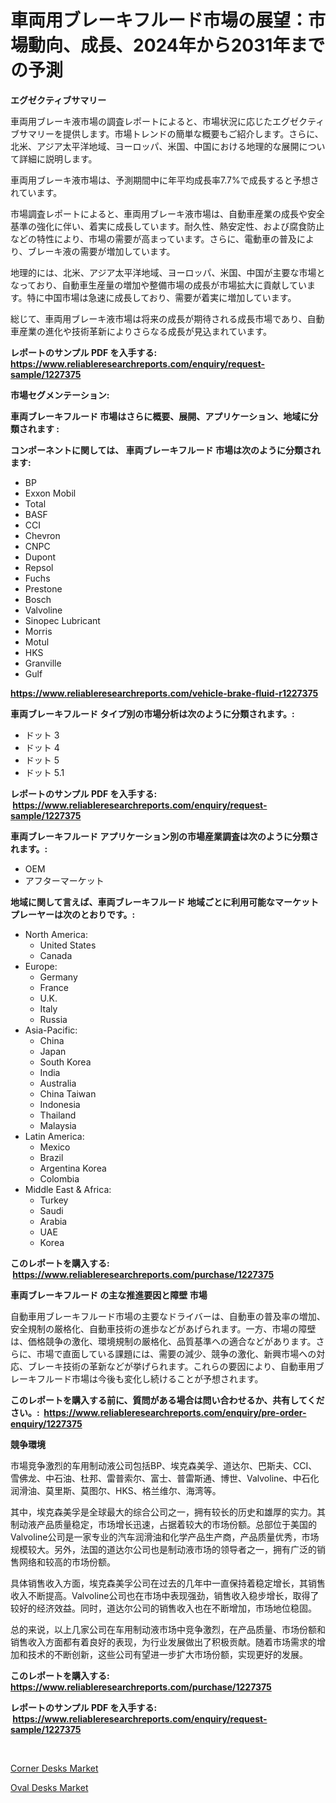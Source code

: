 <p><h1>車両用ブレーキフルード市場の展望：市場動向、成長、2024年から2031年までの予測</h1></p><p><strong>エグゼクティブサマリー</strong></p>
<p><p>車両用ブレーキ液市場の調査レポートによると、市場状況に応じたエグゼクティブサマリーを提供します。市場トレンドの簡単な概要もご紹介します。さらに、北米、アジア太平洋地域、ヨーロッパ、米国、中国における地理的な展開について詳細に説明します。</p><p>車両用ブレーキ液市場は、予測期間中に年平均成長率7.7%で成長すると予想されています。</p><p>市場調査レポートによると、車両用ブレーキ液市場は、自動車産業の成長や安全基準の強化に伴い、着実に成長しています。耐久性、熱安定性、および腐食防止などの特性により、市場の需要が高まっています。さらに、電動車の普及により、ブレーキ液の需要が増加しています。</p><p>地理的には、北米、アジア太平洋地域、ヨーロッパ、米国、中国が主要な市場となっており、自動車生産量の増加や整備市場の成長が市場拡大に貢献しています。特に中国市場は急速に成長しており、需要が着実に増加しています。</p><p>総じて、車両用ブレーキ液市場は将来の成長が期待される成長市場であり、自動車産業の進化や技術革新によりさらなる成長が見込まれています。</p></p>
<p><strong>レポートのサンプル PDF を入手する: <a href="https://www.reliableresearchreports.com/enquiry/request-sample/1227375">https://www.reliableresearchreports.com/enquiry/request-sample/1227375</a></strong></p>
<p><strong>市場セグメンテーション:</strong></p>
<p><strong> 車両ブレーキフルード 市場はさらに概要、展開、アプリケーション、地域に分類されます :</strong></p>
<p><strong>コンポーネントに関しては、 車両ブレーキフルード 市場は次のように分類されます: &nbsp;</strong></p>
<p><ul><li>BP</li><li>Exxon Mobil</li><li>Total</li><li>BASF</li><li>CCI</li><li>Chevron</li><li>CNPC</li><li>Dupont</li><li>Repsol</li><li>Fuchs</li><li>Prestone</li><li>Bosch</li><li>Valvoline</li><li>Sinopec Lubricant</li><li>Morris</li><li>Motul</li><li>HKS</li><li>Granville</li><li>Gulf</li></ul></p>
<p><strong><a href="https://www.reliableresearchreports.com/vehicle-brake-fluid-r1227375">https://www.reliableresearchreports.com/vehicle-brake-fluid-r1227375</a></strong></p>
<p><strong> 車両ブレーキフルード タイプ別の市場分析は次のように分類されます。:</strong></p>
<p><ul><li>ドット 3</li><li>ドット 4</li><li>ドット 5</li><li>ドット 5.1</li></ul></p>
<p><strong>レポートのサンプル PDF を入手する: &nbsp;<a href="https://www.reliableresearchreports.com/enquiry/request-sample/1227375">https://www.reliableresearchreports.com/enquiry/request-sample/1227375</a></strong></p>
<p><strong> 車両ブレーキフルード アプリケーション別の市場産業調査は次のように分類されます。:</strong></p>
<p><ul><li>OEM</li><li>アフターマーケット</li></ul></p>
<p><strong>地域に関して言えば、車両ブレーキフルード 地域ごとに利用可能なマーケットプレーヤーは次のとおりです。:</strong></p>
<p><ul>
    <li>
        North America:
        <ul>
            <li>United States</li>
            <li>Canada</li>
        </ul>
    </li>
    <li>
        Europe:
        <ul>
            <li>Germany</li>
            <li>France</li>
            <li>U.K.</li>
            <li>Italy</li>
            <li>Russia</li>
        </ul>
    </li>
    <li>
        Asia-Pacific:
        <ul>
            <li>China</li>
            <li>Japan</li>
            <li>South Korea</li>
            <li>India</li>
            <li>Australia</li>
            <li>China Taiwan</li>
            <li>Indonesia</li>
            <li>Thailand</li>
            <li>Malaysia</li>
        </ul>
    </li>
    <li>
        Latin America:
        <ul>
            <li>Mexico</li>
            <li>Brazil</li>
            <li>Argentina Korea</li>
            <li>Colombia</li>
        </ul>
    </li>
    <li>
        Middle East & Africa:
        <ul>
            <li>Turkey</li>
            <li>Saudi</li>
            <li>Arabia</li>
            <li>UAE</li>
            <li>Korea</li>
        </ul>
    </li>
    </ul></p>
<p><strong>このレポートを購入する: &nbsp;<a href="https://www.reliableresearchreports.com/purchase/1227375">https://www.reliableresearchreports.com/purchase/1227375</a></strong></p>
<p><strong>車両ブレーキフルード の主な推進要因と障壁 市場</strong></p>
<p><p>自動車用ブレーキフルード市場の主要なドライバーは、自動車の普及率の増加、安全規制の厳格化、自動車技術の進歩などがあげられます。一方、市場の障壁は、価格競争の激化、環境規制の厳格化、品質基準への適合などがあります。さらに、市場で直面している課題には、需要の減少、競争の激化、新興市場への対応、ブレーキ技術の革新などが挙げられます。これらの要因により、自動車用ブレーキフルード市場は今後も変化し続けることが予想されます。</p></p>
<p><strong>このレポートを購入する前に、質問がある場合は問い合わせるか、共有してください。:&nbsp; <a href="https://www.reliableresearchreports.com/enquiry/pre-order-enquiry/1227375">https://www.reliableresearchreports.com/enquiry/pre-order-enquiry/1227375</a></strong></p>
<p><strong>競争環境</strong></p>
<p><p>市場竞争激烈的车用制动液公司包括BP、埃克森美孚、道达尔、巴斯夫、CCI、雪佛龙、中石油、杜邦、雷普索尔、富士、普雷斯通、博世、Valvoline、中石化润滑油、莫里斯、莫图尔、HKS、格兰维尔、海湾等。</p><p>其中，埃克森美孚是全球最大的综合公司之一，拥有较长的历史和雄厚的实力。其制动液产品质量稳定，市场增长迅速，占据着较大的市场份额。总部位于美国的Valvoline公司是一家专业的汽车润滑油和化学产品生产商，产品质量优秀，市场规模较大。另外，法国的道达尔公司也是制动液市场的领导者之一，拥有广泛的销售网络和较高的市场份额。</p><p>具体销售收入方面，埃克森美孚公司在过去的几年中一直保持着稳定增长，其销售收入不断提高。Valvoline公司也在市场中表现强劲，销售收入稳步增长，取得了较好的经济效益。同时，道达尔公司的销售收入也在不断增加，市场地位稳固。</p><p>总的来说，以上几家公司在车用制动液市场中竞争激烈，在产品质量、市场份额和销售收入方面都有着良好的表现，为行业发展做出了积极贡献。随着市场需求的增加和技术的不断创新，这些公司有望进一步扩大市场份额，实现更好的发展。</p></p>
<p><strong>このレポートを購入する: &nbsp; <a href="https://www.reliableresearchreports.com/purchase/1227375">https://www.reliableresearchreports.com/purchase/1227375</a></strong></p>
<p><strong>レポートのサンプル PDF を入手する: &nbsp;<a href="https://www.reliableresearchreports.com/enquiry/request-sample/1227375">https://www.reliableresearchreports.com/enquiry/request-sample/1227375</a></strong><strong></strong></p>
<p>&nbsp;</p>
<p><p><a href="https://invited-way-688.notion.site/Corner-Desks-Market-Comprehensive-Assessment-by-Type-Application-and-Geography-996cf90bc14b4e8ead3ee34dbf55b717">Corner Desks Market</a></p><p><a href="https://mire-aunt-385.notion.site/Oval-Desks-Market-Insights-into-Market-CAGR-Market-Trends-and-Growth-Strategies-edc9c8dd2bcb49dd9e6374a29d84bb39">Oval Desks Market</a></p></p>